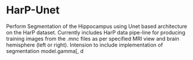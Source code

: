 # HarP-Unet
Perform Segmentation of the Hippocampus using Unet based architecture on the HarP dataset. 
Currently includes HarP data pipe-line for producing training images from the .mnc files as per specified MRI view and brain hemisphere (left or right).
Intension to include implementation of segmentation model.gamma[, d
